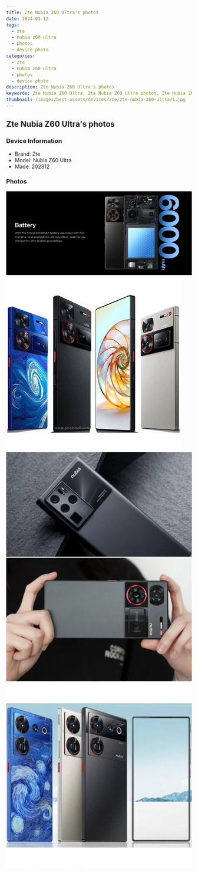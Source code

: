 ```yaml
---
title: Zte Nubia Z60 Ultra's photos
date: 2024-03-12
tags: 
  - zte
  - nubia z60 ultra
  - photos
  - device photo
categories: 
  - zte
  - nubia z60 ultra
  - photos
  - device photo
description: Zte Nubia Z60 Ultra's photos
keywords: Zte Nubia Z60 Ultra, Zte Nubia Z60 Ultra photos, Zte Nubia Z60 Ultra device photo
thumbnail: /images/best-assets/devices/zte/zte-nubia-z60-ultra/1.jpg
---
```


## Zte Nubia Z60 Ultra's photos

### Device Information

- Brand: Zte
- Model: Nubia Z60 Ultra
- Made: 202312

### Photos

![/images/best-assets/devices/zte/zte-nubia-z60-ultra/1.jpg](/images/best-assets/devices/zte/zte-nubia-z60-ultra/1.jpg)
![/images/best-assets/devices/zte/zte-nubia-z60-ultra/2.jpg](/images/best-assets/devices/zte/zte-nubia-z60-ultra/2.jpg)
![/images/best-assets/devices/zte/zte-nubia-z60-ultra/3.jpg](/images/best-assets/devices/zte/zte-nubia-z60-ultra/3.jpg)
![/images/best-assets/devices/zte/zte-nubia-z60-ultra/4.jpg](/images/best-assets/devices/zte/zte-nubia-z60-ultra/4.jpg)
![/images/best-assets/devices/zte/zte-nubia-z60-ultra/5.jpg](/images/best-assets/devices/zte/zte-nubia-z60-ultra/5.jpg)
